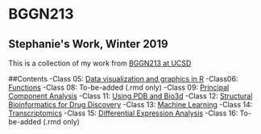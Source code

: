 # BGGN213 
## Stephanie's Work, Winter 2019

This is a collection of my work from [BGGN213 at UCSD](https://bioboot.github.io/bggn213_W19/)

##Contents
-Class 05: [Data visualization and graphics in R](https://github.com/sdcurt/BGGN213/blob/master/class05/class05.md)
-Class06: [Functions](https://github.com/sdcurt/BGGN213/blob/master/class06/class06.md)
-Class 08: To-be-added (.rmd only)
-Class 09: [Principal Component Analysis](https://github.com/sdcurt/BGGN213/blob/master/Class09/Class09.md)
-Class 11: [Using PDB and Bio3d](https://github.com/sdcurt/BGGN213/blob/master/Class11/Class11.md)
-Class 12: [Structural Bioinformatics for Drug Discovery](https://github.com/sdcurt/BGGN213/blob/master/Class12/Class12.md)
-Class 13: [Machine Learning](https://github.com/sdcurt/BGGN213/blob/master/Class13/Class13.md)
-Class 14: [Transcriptomics](https://github.com/sdcurt/BGGN213/blob/master/Class14/Class14.md)
-Class 15: [Differential Expression Analysis](https://github.com/sdcurt/BGGN213/blob/master/Class15/Class15.md)
-Class 16: To-be-added (.rmd only)
